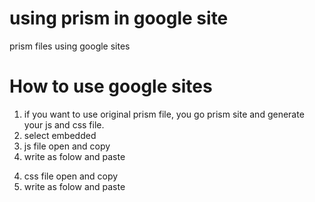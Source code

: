 # using prism in google site
prism files
using google sites
# How to use google sites
1. if you want to use original prism file, you go prism site and generate your js and css file.
2. select embedded
3. js file open and copy
4. write as folow and paste
<script type = "text/javascript">
---js file paste---
</script>
4. css file open and copy
5. write as folow and paste
<style type = "text/css">
---css file paste---
</style>
